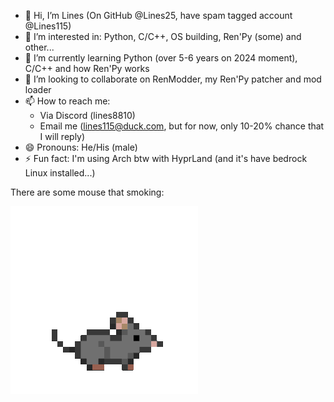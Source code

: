 - 👋 Hi, I’m Lines (On GitHub @Lines25, have spam tagged account @Lines115)
- 👀 I’m interested in: Python, C/C++, OS building, Ren'Py (some) and other...
- 🌱 I’m currently learning Python (over 5-6 years on 2024 moment), C/C++ and how Ren'Py works
- 💞️ I’m looking to collaborate on RenModder, my Ren'Py patcher and mod loader
- 📫 How to reach me:
  - Via Discord (lines8810)
  - Email me (lines115@duck.com, but for now, only 10-20% chance that I will reply)
- 😄 Pronouns: He/His (male)
- ⚡ Fun fact: I'm using Arch btw with HyprLand (and it's have bedrock Linux installed...)

There are some mouse that smoking:

![Loading mouse... >:3](https://github.com/Lines25/Lines25/blob/main/mouse_smoking.gif?raw=true)
